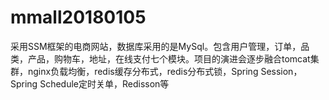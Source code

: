 # mmall20180105
采用SSM框架的电商网站，数据库采用的是MySql。包含用户管理，订单，品类，产品，购物车，地址，在线支付七个模块。项目的演进会逐步融合tomcat集群，nginx负载均衡，redis缓存分布式，redis分布式锁，Spring Session，Spring Schedule定时关单，Redisson等
